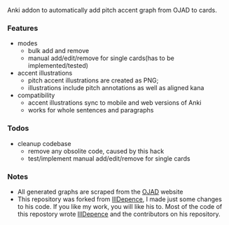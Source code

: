 Anki addon to automatically add pitch accent graph from OJAD to cards.

### Features
* modes
    * bulk add and remove
    * manual add/edit/remove for single cards(has to be implemented/tested)
* accent illustrations
    * pitch accent illustrations are created as PNG; 
    * illustrations include pitch annotations as well as aligned kana
* compatibility
    * accent illustrations sync to mobile and web versions of Anki
    * works for whole sentences and paragraphs

### Todos
* cleanup codebase
   * remove any obsolite code, caused by this hack
   * test/implement manual add/edit/remove for single cards

### Notes
* All generated graphs are scraped from the [OJAD](https://www.gavo.t.u-tokyo.ac.jp) website
* This repository was forked from [IllDepence](https://github.com/IllDepence/anki_add_pitch_plugin), I made just some changes to his code. If you like my work, you will like his to. Most of the code of this repostory wrote [IllDepence](https://github.com/IllDepence/anki_add_pitch_plugin) and the contributors on his repository.
